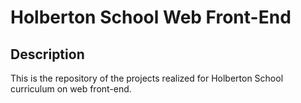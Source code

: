 # Holberton School Web Front-End

## Description
This is the repository of the projects realized for Holberton School curriculum on web front-end.
